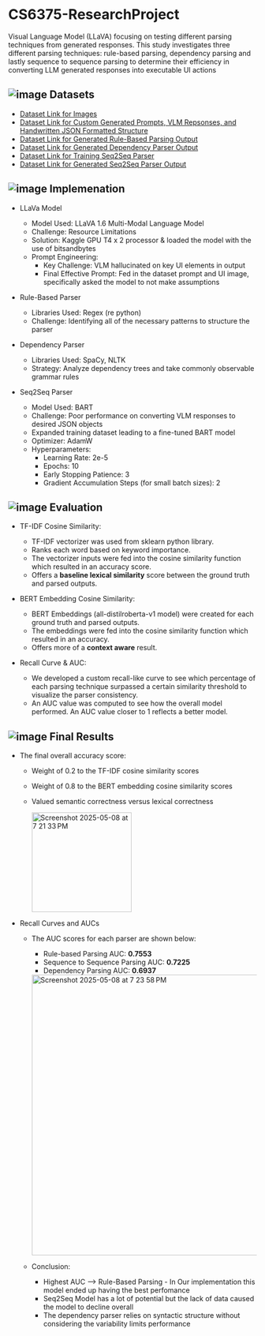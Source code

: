 # CS6375-ResearchProject
Visual Language Model (LLaVA) focusing on testing different parsing techniques from generated responses. This study investigates three different parsing techniques: rule-based parsing, dependency parsing and lastly sequence to sequence parsing to determine their efficiency in converting LLM generated responses into executable UI actions 

## ![image](https://github.com/user-attachments/assets/94aa549a-378f-406b-8059-01f83bcd3e25) Datasets

- [Dataset Link for Images](huggingface.co/datasets/ivelin/ui_refexp_saved?row=1)
- [Dataset Link for Custom Generated Prompts, VLM Repsonses, and Handwritten JSON Formatted Structure](https://github.com/rng190001/CS6375-ResearchProject/blob/main/VLM_responses_Baseline_i.csv)
- [Dataset Link for Generated Rule-Based Parsing Output](https://github.com/rng190001/CS6375-ResearchProject/blob/main/VLM_responses_Baseline_SemanticParser.csv)
- [Dataset Link for Generated Dependency Parser Output](https://github.com/rng190001/CS6375-ResearchProject/blob/main/VLM_responses_Baseline_DependencyParser.csv)
- [Dataset Link for Training Seq2Seq Parser](https://github.com/rng190001/CS6375-ResearchProject/blob/main/VLM__training_responses.csv)
- [Dataset Link for Generated Seq2Seq Parser Output](https://github.com/rng190001/CS6375-ResearchProject/blob/main/Seq2SeqParsingOutput2.csv)

## ![image](https://github.com/user-attachments/assets/0331e4f6-4804-4b41-9d0b-0c28e746c5e9) Implemenation
- LLaVa Model
    - Model Used: LLaVA 1.6 Multi-Modal Language Model
    - Challenge: Resource Limitations
    - Solution: Kaggle GPU T4 x 2 processor & loaded the model with the use of bitsandbytes
    - Prompt Engineering:
      - Key Challenge: VLM hallucinated on key UI elements in output
      - Final Effective Prompt: Fed in the dataset prompt and UI image, specifically asked the model to not make assumptions
      
- Rule-Based Parser
    - Libraries Used: Regex (re python)
    - Challenge: Identifying all of the necessary patterns to structure the parser
      
- Dependency Parser
    - Libraries Used: SpaCy, NLTK
    - Strategy: Analyze dependency trees and take commonly observable grammar rules 

- Seq2Seq Parser
    - Model Used: BART
    - Challenge: Poor performance on converting VLM responses to desired JSON objects
    - Expanded training dataset leading to a fine-tuned BART model
    - Optimizer: AdamW
    - Hyperparameters: 
        - Learning Rate: 2e-5
        - Epochs: 10
        - Early Stopping Patience: 3
        - Gradient Accumulation Steps (for small batch sizes): 2

## ![image](https://github.com/user-attachments/assets/5f8edaea-fc57-479e-87e5-e0dda8788b7b) Evaluation
- TF-IDF Cosine Similarity:
    - TF-IDF vectorizer was used from sklearn python library.
    - Ranks each word based on keyword importance.
    - The vectorizer inputs were fed into the cosine similarity function which resulted in an accuracy score.
    - Offers a **baseline lexical similarity** score between the ground truth and parsed outputs.

- BERT Embedding Cosine Similarity:
    - BERT Embeddings (all-distilroberta-v1 model) were created for each ground truth and parsed outputs.
    - The embeddings were fed into the cosine similarity function which resulted in an accuracy.
    - Offers more of a **context aware** result.  

- Recall Curve & AUC:
    - We developed a custom recall-like curve to see which percentage of each parsing technique surpassed a certain similarity threshold to visualize the parser consistency.
    - An AUC value was computed to see how the overall model performed. An AUC value closer to 1 reflects a better model.

## ![image](https://github.com/user-attachments/assets/e98e73ef-f6f2-4317-b8a5-a2fad8cb28e8) Final Results
- The final overall accuracy score:
    - Weight of 0.2 to the TF-IDF cosine similarity scores
    - Weight of 0.8 to the BERT embedding cosine similarity scores
    - Valued semantic correctness versus lexical correctness

      <img width="202" alt="Screenshot 2025-05-08 at 7 21 33 PM" src="https://github.com/user-attachments/assets/014300fb-ede4-4f5c-ac85-3d86acf0ec9f" />

- Recall Curves and AUCs
    - The AUC scores for each parser are shown below:
        - Rule-based Parsing AUC: **0.7553**
        - Sequence to Sequence Parsing AUC: **0.7225**
        - Dependency Parsing AUC: **0.6937**

      <img width="569" alt="Screenshot 2025-05-08 at 7 23 58 PM" src="https://github.com/user-attachments/assets/796aa830-8a97-4ddc-8cc3-412142878dbd" />

  - Conclusion:
    - Highest AUC --> Rule-Based Parsing
          - In Our implementation this model ended up having the best perfomance
    - Seq2Seq Model has a lot of potential but the lack of data caused the model to decline overall
    - The dependency parser relies on syntactic structure without considering the variability limits performance


      









